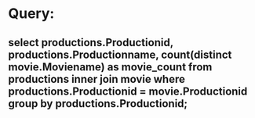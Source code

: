 

# Query:
## select productions.Productionid, productions.Productionname, count(distinct movie.Moviename) as movie_count from productions inner join movie where productions.Productionid = movie.Productionid group by productions.Productionid;</br>
